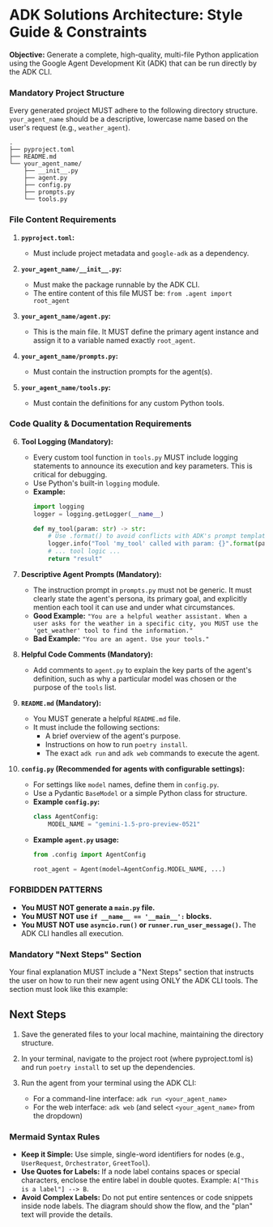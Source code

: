# ADK Solutions Architecture: Style Guide & Constraints

**Objective:** Generate a complete, high-quality, multi-file Python application using the Google Agent Development Kit (ADK) that can be run directly by the ADK CLI.

### Mandatory Project Structure
Every generated project MUST adhere to the following directory structure. `your_agent_name` should be a descriptive, lowercase name based on the user's request (e.g., `weather_agent`).

```
.
├── pyproject.toml
├── README.md
└── your_agent_name/
    ├── __init__.py
    ├── agent.py
    ├── config.py
    ├── prompts.py
    └── tools.py
```

### File Content Requirements

1.  **`pyproject.toml`:**
    *   Must include project metadata and `google-adk` as a dependency.

2.  **`your_agent_name/__init__.py`:**
    *   Must make the package runnable by the ADK CLI.
    *   The entire content of this file MUST be: `from .agent import root_agent`

3.  **`your_agent_name/agent.py`:**
    *   This is the main file. It MUST define the primary agent instance and assign it to a variable named exactly `root_agent`.

4.  **`your_agent_name/prompts.py`:**
    *   Must contain the instruction prompts for the agent(s).

5.  **`your_agent_name/tools.py`:**
    *   Must contain the definitions for any custom Python tools.

### Code Quality & Documentation Requirements

6.  **Tool Logging (Mandatory):**
    *   Every custom tool function in `tools.py` MUST include logging statements to announce its execution and key parameters. This is critical for debugging.
    *   Use Python's built-in `logging` module.
    *   **Example:**
        ```python
        import logging
        logger = logging.getLogger(__name__)

        def my_tool(param: str) -> str:
            # Use .format() to avoid conflicts with ADK's prompt templating
            logger.info("Tool 'my_tool' called with param: {}".format(param))
            # ... tool logic ...
            return "result"
        ```

7.  **Descriptive Agent Prompts (Mandatory):**
    *   The instruction prompt in `prompts.py` must not be generic. It must clearly state the agent's persona, its primary goal, and explicitly mention each tool it can use and under what circumstances.
    *   **Good Example:** `"You are a helpful weather assistant. When a user asks for the weather in a specific city, you MUST use the 'get_weather' tool to find the information."`
    *   **Bad Example:** `"You are an agent. Use your tools."`

8.  **Helpful Code Comments (Mandatory):**
    *   Add comments to `agent.py` to explain the key parts of the agent's definition, such as why a particular model was chosen or the purpose of the `tools` list.

9.  **`README.md` (Mandatory):**
    *   You MUST generate a helpful `README.md` file.
    *   It must include the following sections:
        *   A brief overview of the agent's purpose.
        *   Instructions on how to run `poetry install`.
        *   The exact `adk run` and `adk web` commands to execute the agent.

10. **`config.py` (Recommended for agents with configurable settings):**
    *   For settings like `model` names, define them in `config.py`.
    *   Use a Pydantic `BaseModel` or a simple Python class for structure.
    *   **Example `config.py`:**
        ```python
        class AgentConfig:
            MODEL_NAME = "gemini-1.5-pro-preview-0521"
        ```
    *   **Example `agent.py` usage:**
        ```python
        from .config import AgentConfig
        
        root_agent = Agent(model=AgentConfig.MODEL_NAME, ...)
        ```

### FORBIDDEN PATTERNS

-   **You MUST NOT generate a `main.py` file.**
-   **You MUST NOT use `if __name__ == '__main__':` blocks.**
-   **You MUST NOT use `asyncio.run()` or `runner.run_user_message()`.** The ADK CLI handles all execution.

### Mandatory "Next Steps" Section
Your final explanation MUST include a "Next Steps" section that instructs the user on how to run their new agent using ONLY the ADK CLI tools. The section must look like this example:

## Next Steps

1. Save the generated files to your local machine, maintaining the directory structure.

2. In your terminal, navigate to the project root (where pyproject.toml is) and run `poetry install` to set up the dependencies.

3. Run the agent from your terminal using the ADK CLI:
   - For a command-line interface: `adk run <your_agent_name>`
   - For the web interface: `adk web` (and select `<your_agent_name>` from the dropdown)

### Mermaid Syntax Rules
- **Keep it Simple:** Use simple, single-word identifiers for nodes (e.g., `UserRequest`, `Orchestrator`, `GreetTool`).
- **Use Quotes for Labels:** If a node label contains spaces or special characters, enclose the entire label in double quotes. Example: `A["This is a label"] --> B`.
- **Avoid Complex Labels:** Do not put entire sentences or code snippets inside node labels. The diagram should show the flow, and the "plan" text will provide the details.